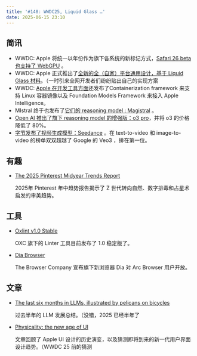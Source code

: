 ```yaml
---
title: '#148: WWDC25, Liquid Glass …'
date: 2025-06-15 23:10
---
```




## 简讯

- WWDC: Apple 将统一以年份作为旗下各系统的新标记方式，[Safari 26 beta 也支持了 WebGPU](https://webkit.org/blog/16993/news-from-wwdc25-web-technology-coming-this-fall-in-safari-26-beta) 。
- WWDC: Apple 正式推出了[全新的全（自家）平台通用设计，基于 Liquid Glass 材料](https://www.apple.com/newsroom/2025/06/apple-introduces-a-delightful-and-elegant-new-software-design/)。（一时引来全网开发者们纷纷贴出自己的实现方案
- WWDC: [Apple 在开发工具方面](https://www.apple.com/newsroom/2025/06/apple-supercharges-its-tools-and-technologies-for-developers/)还发布了Containerization framework 来支持 Linux 容器镜像以及 Foundation Models Framework 来接入 Apple Intelligence。
- MIstral 终于也发布了[它们的 reasoning model : Magistral](https://mistral.ai/news/magistral) 。
- [Open AI 推出了旗下 reasoning model 的增强版：o3 pro](https://x.com/OpenAI/status/1932530409684005048)，并将 o3 的价格降低了 80%。
- [字节发布了视频生成模型：Seedance](https://seed.bytedance.com/zh/seedance) 。在 text-to-video 和 image-to-video 的榜单双双超越了 Google 的 Veo3 ，排在第一位。

## 有趣

- [The 2025 Pinterest Midyear Trends Report](https://newsroom.pinterest.com/en-au/news/the-2025-pinterest-summer-trend-report/)
  
    2025年 Pinterest 年中趋势报告揭示了 Z 世代转向自然、数字排毒和占星术启发的审美趋势。
    

## 工具

- [Oxlint v1.0 Stable](https://oxc.rs/blog/2025-06-10-oxlint-stable.html)
  
    OXC 旗下的 Linter 工具目前发布了 1.0 稳定版了。
    
- [Dia Browser](https://www.diabrowser.com/)
  
    The Browser Company 宣布旗下新浏览器 Dia 对 Arc Browser 用户开放。
    

## 文章

- [The last six months in LLMs, illustrated by pelicans on bicycles](https://simonwillison.net/2025/Jun/6/six-months-in-llms/)
  
    过去半年的 LLM 发展总结。（没错，2025 已经半年了
    
- [Physicality: the new age of UI](https://www.lux.camera/physicality-the-new-age-of-ui/)
  
    文章回顾了 Apple UI 设计的历史演变，以及猜测即将到来的新一代用户界面设计趋势。（WWDC 25 前的猜测